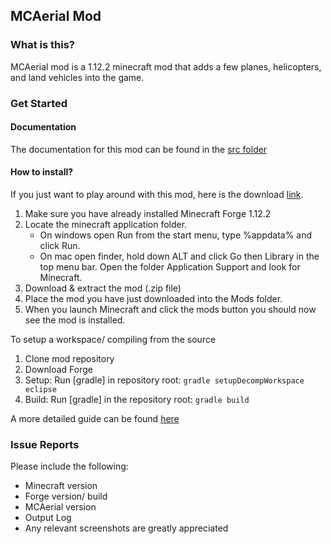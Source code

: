 ## MCAerial Mod

### What is this?
MCAerial mod is a 1.12.2 minecraft mod that adds a few planes, helicopters, and land vehicles into the game.

### Get Started
#### Documentation
The documentation for this mod can be found in the [src folder](https://github.com/apo11o-M/MCAerial_Mod/tree/readme/src)


#### How to install?
If you just want to play around with this mod, here is the download [link]().
1. Make sure you have already installed Minecraft Forge 1.12.2
2. Locate the minecraft application folder.
    - On windows open Run from the start menu, type %appdata% and click Run.
    - On mac open finder, hold down ALT and click Go then Library in the top menu bar. Open the folder Application Support and look for Minecraft.
3. Download & extract the mod (.zip file)
4. Place the mod you have just downloaded into the Mods folder.
5. When you launch Minecraft and click the mods button you should now see the mod is installed.


To setup a workspace/ compiling from the source
1. Clone mod repository
2. Download Forge
3. Setup: Run [gradle] in repository root: `gradle setupDecompWorkspace eclipse`
4. Build: Run [gradle] in the repository root: `gradle build`

A more detailed guide can be found [here](https://forums.minecraftforge.net/topic/13860-tutorial-getting-started-with-forgegradle/)


### Issue Reports
Please include the following:
* Minecraft version
* Forge version/ build
* MCAerial version
* Output Log
* Any relevant screenshots are greatly appreciated
